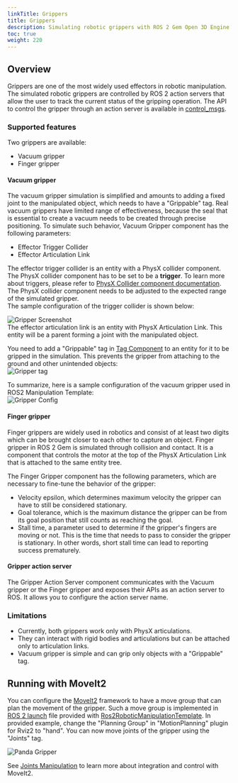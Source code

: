 ```yaml
---
linkTitle: Grippers 
title: Grippers
description: Simulating robotic grippers with ROS 2 Gem Open 3D Engine (O3DE).
toc: true
weight: 220
---
```


## Overview

Grippers are one of the most widely used effectors in robotic manipulation. 
The simulated robotic grippers are controlled by ROS 2 action servers that allow the user to track the current status of the gripping operation.
The API to control the gripper through an action server is available in [control_msgs](https://github.com/ros-controls/control_msgs/blob/master/control_msgs/action/GripperCommand.action).
### Supported features

Two grippers are available:
 - Vacuum gripper
 - Finger gripper

#### Vacuum gripper
The vacuum gripper simulation is simplified and amounts to adding a fixed joint to the manipulated object, which needs to have a "Grippable" tag.
Real vacuum grippers have limited range of effectiveness, because the seal that is essential to create a vacuum needs to be created through precise positioning.
To simulate such behavior, Vacuum Gripper component has the following parameters:
 - Effector Trigger Collider
 - Effector Articulation Link

The effector trigger collider is an entity with a PhysX collider component. \
The PhysX collider component has to be set to be a **trigger**. To learn more about triggers, please refer to [PhysX Collider component documentation](/docs/user-guide/components/reference/physx/collider/). \
The PhysX collider component needs to be adjusted to the expected range of the simulated gripper. \
The sample configuration of the trigger collider is shown below:

![Gripper Screenshot](/images/user-guide/interactivity/robotics/gripper_screen.svg)\
The effector articulation link is an entity with PhysX Articulation Link. 
This entity will be a parent forming a joint with the manipulated object.

You need to add a "Grippable" tag in [Tag Component](/docs/user-guide/components/reference/gameplay/tag/) to an entity for it to be gripped in the simulation. This prevents the gripper from attaching to the ground and other unintended objects:\
![Gripper tag](/images/user-guide/interactivity/robotics/tag.png)

To summarize, here is a sample configuration of the vacuum gripper used in ROS2 Manipulation Template:\
![Gripper Config](/images/user-guide/interactivity/robotics/vacuumGripperConfig.png)


#### Finger gripper

Finger grippers are widely used in robotics and consist of at least two digits which can be brought closer to each other to capture an object. Finger gripper in ROS 2 Gem is simulated through collision and contact. 
It is a component that controls the motor at the top of the PhysX Articulation Link that is attached to the same entity tree.

The Finger Gripper component has the following parameters, which are necessary to fine-tune the behavior of the gripper:
- Velocity epsilon, which determines maximum velocity the gripper can have to still be considered stationary.
- Goal tolerance, which is the maximum distance the gripper can be from its goal position that still counts as reaching the goal.
- Stall time, a parameter used to determine if the gripper's fingers are moving or not. This is the time that needs to pass to consider the gripper is stationary. In other words, short stall time can lead to reporting success prematurely.


#### Gripper action server
The Gripper Action Server component communicates with the Vacuum gripper or the Finger gripper and exposes their APIs as an action server to ROS. It allows you to configure the action server name. 

### Limitations 

- Currently, both grippers work only with PhysX articulations. 
- They can interact with rigid bodies and articulations but can be attached only to articulation links.
- Vacuum gripper is simple and can grip only objects with a "Grippable" tag.

## Running with MoveIt2

You can configure the [MoveIt2](https://github.com/ros-planning/moveit2) framework to have a move group that can plan the movement of the gripper. 
Such a move group is implemented in [ROS 2 launch](https://github.com/o3de/o3de-extras/blob/development/Templates/Ros2RoboticManipulationTemplate/Template/Examples/panda_moveit_config_demo.launch.py) file provided with [Ros2RoboticManipulationTemplate](https://github.com/o3de/o3de-extras/blob/development/Templates/Ros2RoboticManipulationTemplate/README.md). 
In provided example, change the "Planning Group" in "MotionPlanning" plugin for Rviz2 to "hand".
You can now move joints of the gripper using the "Joints" tag.

![Panda Gripper](/images/user-guide/interactivity/robotics/panda_gripper.png)

See [Joints Manipulation](joints-manipulation.md) to learn more about integration and control with MoveIt2.